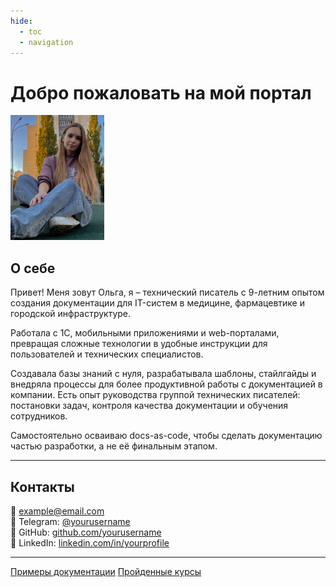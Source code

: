 ```yaml
---
hide:
  - toc
  - navigation
---
```


# Добро пожаловать на мой портал

<div class="profile-grid">

  <div>
    <img src="images/photo.jpg" alt="Фотография" style="width: 150px; border-radius: 0%;">
  </div>

  </div>
  
  ## О себе

   Привет! Меня зовут Ольга, я – технический писатель с 9-летним опытом создания документации для IT-систем в медицине, фармацевтике и городской инфраструктуре. 
   
   Работала с 1С, мобильными приложениями и web-порталами, превращая сложные технологии в удобные инструкции для пользователей и технических специалистов. 
   
   Создавала базы знаний с нуля, разрабатывала шаблоны, стайлгайды и внедряла процессы для более продуктивной работы с документацией в компании. 
   Есть опыт руководства группой технических писателей: постановки задач, контроля качества документации и обучения сотрудников. 

   Самостоятельно осваиваю docs-as-code, чтобы сделать документацию частью разработки, а не её финальным этапом.
  </div>

</div>

---

## Контакты

📧 [example@email.com](mailto:example@email.com)  
📱 Telegram: [@yourusername](https://t.me/yourusername)  
🐙 GitHub: [github.com/yourusername](https://github.com/yourusername)  
💼 LinkedIn: [linkedin.com/in/yourprofile](https://linkedin.com/in/yourprofile)

---

<div class="button-group">
  <a href="../docs/admin/" class="md-button md-button--primary">Примеры документации</a>
  <a href="../docs/courses/" class="md-button md-button--primary">Пройденные курсы </a>

</div>